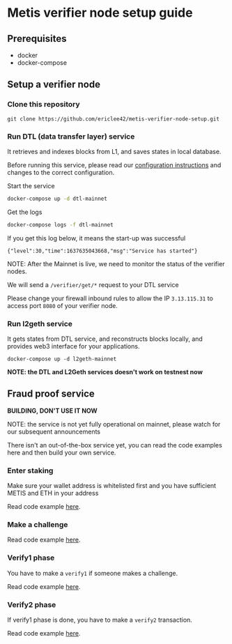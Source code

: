 # Metis verifier node setup guide

## Prerequisites

- docker
- docker-compose

## Setup a verifier node

### Clone this repository

```
git clone https://github.com/ericlee42/metis-verifier-node-setup.git
```

### Run DTL (data transfer layer) service

It retrieves and indexes blocks from L1, and saves states in local database.

Before running this service, please read our [configuration instructions](./CONFIG.md) and changes to the correct configuration.

Start the service

```sh
docker-compose up -d dtl-mainnet
```

Get the logs

```sh
docker-compose logs -f dtl-mainnet
```

If you get this log below, it means the start-up was successful

```
{"level":30,"time":1637635043668,"msg":"Service has started"}
```

NOTE: After the Mainnet is live, we need to monitor the status of the verifier nodes.

We will send a `/verifier/get/*` request to your DTL service

Please change your firewall inbound rules to allow the IP `3.13.115.31` to access port `8080` of your verifier node.

### Run l2geth service

It gets states from DTL service, and reconstructs blocks locally, and provides web3 interface for your applications.

```
docker-compose up -d l2geth-mainnet
```

**NOTE: the DTL and L2Geth services doesn't work on testnest now**

## Fraud proof service

**BUILDING, DON'T USE IT NOW**

NOTE: the service is not yet fully operational on mainnet, please watch for our subsequent announcements

There isn't an out-of-the-box service yet, you can read the code examples here and then build your own service.

### Enter staking

Make sure your wallet address is whitelisted first and you have sufficient METIS and ETH in your address

Read code example [here](./src/enterStake.ts).

### Make a challenge

Read code example [here](./src/makeChallenge.ts).

### Verify1 phase

You have to make a `verify1` if someone makes a challenge.

Read code example [here](./src/verify1.ts).

### Verify2 phase

If verify1 phase is done, you have to make a `verify2` transaction.

Read code example [here](./src/verify2.ts).

